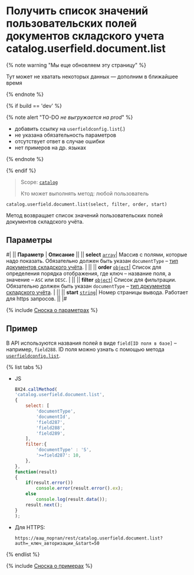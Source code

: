# Получить список значений пользовательских полей документов складского учета catalog.userfield.document.list

{% note warning "Мы еще обновляем эту страницу" %}

Тут может не хватать некоторых данных — дополним в ближайшее время

{% endnote %}

{% if build == 'dev' %}

{% note alert "TO-DO _не выгружается на prod_" %}

- добавить ссылку на `userfieldconfig.list`(.)
- не указана обязательность параметров
- отсутствует ответ в случае ошибки
- нет примеров на др. языках
  
{% endnote %}

{% endif %}

> Scope: [`catalog`](../../scopes/permissions.md)
>
> Кто может выполнять метод: любой пользователь

```http
catalog.userfield.document.list(select, filter, order, start)
```

Метод возвращает список значений пользовательских полей документов складского учёта.

## Параметры

#|
|| **Параметр** | **Описание** ||
|| **select**
[`array`](../../data-types.md)| Массив с полями, которые надо показать. Обязательно должен быть указан `documentType` – [тип документов складского учёта](../enum/catalog-enum-get-store-document-types.md). | ||
|| **order** 
[`object`](../../data-types.md)| Список для определения порядка отображения, где ключ – название поля, а значение – `ASC` или `DESC`. | ||
|| **filter** 
[`object`](../../data-types.md)| Список для фильтрации. Обязательно должен быть указан `documentType` – [тип документов складского учёта](../enum/catalog-enum-get-store-document-types.md). | ||
|| **start** 
[`string`](../../data-types.md)| Номер страницы вывода. Работает для https запросов. ||
|#

{% include [Сноска о параметрах](../../../_includes/required.md) %}

## Пример

В API используются названия полей в виде `field[ID поля в базе]` – например, `field288`. ID поля можно узнать с помощью метода [`userfieldconfig.list`](.).

{% list tabs %}

- JS
  
    ```js
    BX24.callMethod(
    'catalog.userfield.document.list',
    {
        select: [
            'documentType',
            'documentId',
            'field287',
            'field288',
            'field289',
        ],
        filter:{
            'documentType' : 'S',
            '>=field287': 10,
        },
    },
    function(result)
    {
        if(result.error())
            console.error(result.error().ex);
        else
            console.log(result.data());
        result.next();
    }
    );
    ```

- Для HTTPS:

    ```
    https://ваш_портал/rest/catalog.userfield.document.list?auth=_ключ_авторизации_&start=50
    ```

{% endlist %}

{% include [Сноска о примерах](../../../_includes/examples.md) %}
